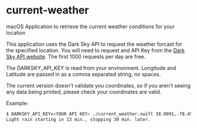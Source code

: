 # current-weather
macOS Application to retrieve the current weather conditions for your location

This application uses the Dark Sky API to request the weather forcast for the specified
location. You will need to request and API Key from the [Dark Sky API website](https://darksky.net/dev/).
The first 1000 requests per day are free.

The DARKSKY_API_KEY is read from your environment.
Longitude and Latitude are passed in as a comma separated string, no spaces.

The current version doesn't validate you coordinates, so if you aren't seeing any
data being printed, please check your coordinates are valid.

Example:

```sh
$ DARKSKY_API_KEY=<YOUR API KEY> ./current_weather.swift 38.0091,-78.4539
Light rain starting in 13 min., stopping 30 min. later.
```
